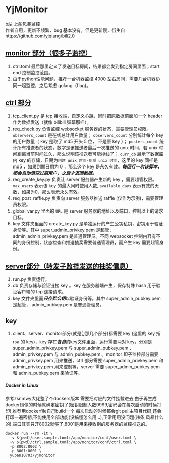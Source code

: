 YjMonitor
===========
b站 上船风暴监控  
作者自用，更新不频繁，bug 基本没有，但是更新慢，衍生自 https://github.com/yjqiang/bili2.0  

[monitor 部分（很多子监控）](monitor/)
------------
1. ctrl.toml 最后那里定义了发送目标房间，结果都会发到指定房间里面；start end 控制监控范围。
1. 由于python性能问题，推荐一台机器监控 4000 左右房间，需要几台机器协同一起监控，之后考虑 golang（flag)。


[ctrl 部分](ctrl/)
-------------
1. tcp_client.py 是 tcp 接收端，自定义心跳，同时把原数据前面加一个 header 作为数据发送（就像 bilibili 弹幕那样）。
1. req_check.py 负责监控 websocket 服务器的状态，需要管理员权限。 `observers_count` 是在线总计用户数量； `observers_count` 分别统计每个 key 的用户数量（ key 是取了 md5 开头 5 位， 不是原 key ）； `posters_count` 统计所有推送者的状态，数字是该推送者最后一次推送的 unix 时间，若 unix 时间距离当前时间过久，那么说明该推送者可能掉线了； `curr_db` 展示了数据库内 key 的存储，日期为`创建 unix 时间-到期 unix 时间`，这里的 key 同样是 md5 ，如果到期日期为 0 ，那么这个 key 是永久有效。***每运行一次该脚本，都会自动清空过期用户，之后才返回数据。***
1. req_create_key.py 负责让 server 服务器产生新的 key ，需要超管权限。`max_users` 表示该 key 的最大同时使用人数, `available_days` 表示有效的天数，如果为0，那么表示永久有效。
1. req_post_raffle.py 负责向 server 服务器推送 raffle (仅作为示例)，需要管理员权限。
1. global_var.py 里面的 `URL` 是 server 服务器的地址以及端口，控制以上的请求目标。
1. key 文件夹里面的 create_key.py 是单独运行的产生公钥私钥，密钥用于验证身份等。其中 super_admin_privkey.pem 是超管， admin_admin_privkey.pem 是普通管理员。不同 websocket 控制内容有不同的身份控制，状态检查和推送抽奖需要普通管理员，而产生 key 需要超管身份。

[server部分（转发子监控发送的抽奖信息）](server/)
-------------
1. run.py 负责运行。
1. db 负责存储与验证链接 key 。key 在服务器端产生，保存特殊 hash 用于验证客户端的 tcp 连接请求。
1. key 文件夹里面***只存贮公钥***以验证身份等。其中 super_admin_pubkey.pem 是超管， admin_pubkey.pem 是普通管理员。

key
-----------
1. client、server、monitor部分(就是👆那几个部分)都需要 key (这里的 key 指 rsa 的 key)，key 存在***各自***的key文件里面，运行需要两对 key，分别是 super_admin_privkey.pem 与 super_admin_pubkey.pem 、 admin_privkey.pem 与 admin_pubkey.pem 。monitor 即子监控部分需要 admin_privkey.pem 用来推送，ctrl 部分需要 super_admin_privkey.pem 和 admin_privkey.pem 用来控制等，server 需要 super_admin_pubkey.pem 和 admin_pubkey.pem 来验证等。


##### Docker in Linux
参考zsnmwy大佬整了个dockers版本
需要把对应的文件挂载进去,由于再生成docker镜像的时候就确定密钥了(密钥限制人数9999,密码会在每次启动的时候打印),推荐用dockerfile自己build一个
每次启动的时候都会git pull主项目代码,还会打印一遍密钥,不能使用全部功能(没搞懂怎么用...),正常用用没问题(辣条,风暴什么的),端口其实只开8002就够了,8001是用来接收别的服务器的监控推送的。
```
docker run --rm -it \
  -v $(pwd)/user.sample.toml:/app/monitor/conf/user.toml \
  -v $(pwd)/ctrl.sample.toml:/app/monitor/conf/ctrl.toml \
  -p 8002:8002 \
  -p 8001:8001 \
  yuban10703/yjmonitor
```
